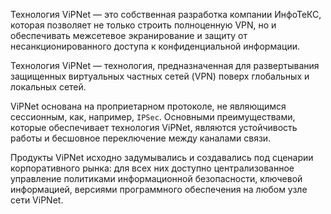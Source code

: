 
Технология ViPNet — это собственная разработка компании ИнфоТеКС, которая позволяет не только строить полноценную VPN, но и обеспечивать межсетевое экранирование и защиту от несанкционированного доступа к конфиденциальной информации.

Технология ViPNet — технология, предназначенная для развертывания защищенных виртуальных частных сетей (VPN) поверх глобальных и локальных сетей.

ViPNet основана на проприетарном протоколе, не являющимся сессионным, как, например, `IPSec`. Основными преимуществами, которые обеспечивает технология ViPNet, являются устойчивость работы и бесшовное переключение между каналами связи.

Продукты ViPNet исходно задумывались и создавались под сценарии корпоративного рынка: для всех них доступно централизованное управление политиками информационной безопасности, ключевой информацией, версиями программного обеспечения на любом узле сети ViPNet.


